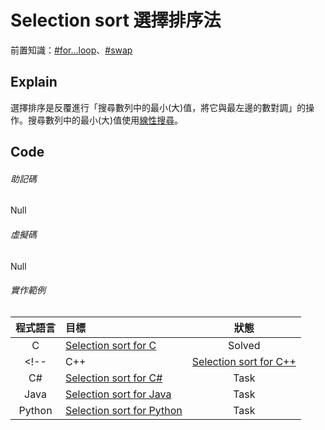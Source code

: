 # Selection sort 選擇排序法

前置知識：[#for...loop]()、[#swap]()

## Explain

選擇排序是反覆進行「搜尋數列中的最小(大)值，將它與最左邊的數對調」的操作。搜尋數列中的最小(大)值使用[線性搜尋]()。

## Code

###### 助記碼
Null

###### 虛擬碼
Null

###### 實作範例

|程式語言|目標                         |狀態  |
|:-----:|:---------------------------|:----:|
|C      |[Selection sort for C](https://github.com/WaylonYuen/learn-c-basic/tree/Master/%23J02%20Algorithms/%23J0221_SelectionSort-Solved)       |Solved  |
<!-- |C++    |[Selection sort for C++]()     |Task  |
|C#     |[Selection sort for C#]()      |Task  |
|Java   |[Selection sort for Java]()    |Task  |
|Python |[Selection sort for Python]()  |Task  | -->